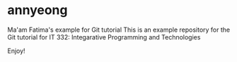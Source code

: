# annyeong
Ma'am Fatima's example for Git tutorial
This is an example repository for the Git tutorial for IT 332: Integarative Programming and
Technologies

Enjoy! 

